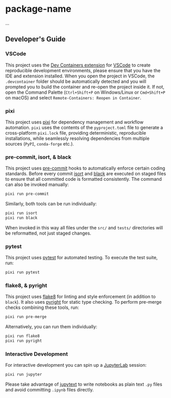 # package-name
...

## Developer's Guide

### VSCode

This project uses the [Dev Containers extension](https://code.visualstudio.com/docs/devcontainers/containers) for [VSCode](https://code.visualstudio.com/docs) to create reproducible development environments, please ensure that you have the IDE and extension installed. When you open the project in VSCode, the `.devcontainer` folder should be automatically detected and you will prompted you to build the container and
re-open the project inside it. If not, open the Command Palette (`Ctrl+Shift+P` on Windows/Linux or `Cmd+Shift+P` on macOS) and select `Remote-Containers: Reopen in Container`.

### pixi

This project uses [pixi](https://pixi.sh/v0.41.4/) for dependency management and workflow automation. `pixi` uses the contents of the `pyproject.toml` file to generate a cross-platform `pixi.lock` file, providing deterministic, reproducible installations, while seamlessly resolving dependencies from multiple sources (`PyPI`, `conda-forge` etc.).

### pre-commit, isort, & black

This project uses [pre-commit](https://pre-commit.com/) hooks to automatically enforce certain coding standards. Before every commit [isort](https://pycqa.github.io/isort/) and [black](https://black.readthedocs.io/en/stable/index.html) are executed on staged files to ensure that all committed code is formatted consistently. The command can also be invoked manually: 

```bash
pixi run pre-commit
```

Similarly, both tools can be run individually:

```bash
pixi run isort
pixi run black
```

When invoked in this way all files under the `src/` and `tests/` directories will be reformatted, not just staged changes.

### pytest

This project uses [pytest](https://docs.pytest.org/en/stable/) for automated testing. To execute the test suite, run:

```bash
pixi run pytest
```

### flake8, & pyright

This project uses [flake8](https://flake8.pycqa.org/en/latest/) for linting and style enforcement (in addition to `black`). It also uses [pyright](https://microsoft.github.io/pyright/#/) for static type checking. To perform pre-merge checks combining these tools, run:

```bash
pixi run pre-merge
```

Alternatively, you can run them individually:

```bash
pixi run flake8
pixi run pyright
```

### Interactive Development

For interactive development you can spin up a [JupyterLab](https://jupyterlab.readthedocs.io/en/latest/) session:

```bash
pixi run jupyter
```

Please take advantage of [jupytext](https://jupytext.readthedocs.io/en/latest/) to write notebooks as plain text
`.py` files and avoid committing `.ipynb` files directly.
